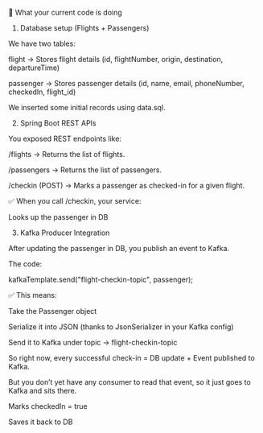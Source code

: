 🔹 What your current code is doing

1. Database setup (Flights + Passengers)

  We have two tables:

  flight → Stores flight details (id, flightNumber, origin, destination, departureTime)

  passenger → Stores passenger details (id, name, email, phoneNumber, checkedIn, flight_id)

  We inserted some initial records using data.sql.

2. Spring Boot REST APIs

You exposed REST endpoints like:

/flights → Returns the list of flights.

/passengers → Returns the list of passengers.

/checkin (POST) → Marks a passenger as checked-in for a given flight.

✅ When you call /checkin, your service:

Looks up the passenger in DB

3. Kafka Producer Integration

After updating the passenger in DB, you publish an event to Kafka.

The code:

kafkaTemplate.send("flight-checkin-topic", passenger);


✅ This means:

Take the Passenger object

Serialize it into JSON (thanks to JsonSerializer in your Kafka config)

Send it to Kafka under topic → flight-checkin-topic

So right now, every successful check-in = DB update + Event published to Kafka.

But you don’t yet have any consumer to read that event, so it just goes to Kafka and sits there.

Marks checkedIn = true

Saves it back to DB
